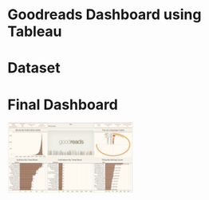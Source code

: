 # Goodreads Dashboard using Tableau

# Dataset


# Final Dashboard
<img src="assests/goodreads-dashboard.png" width=50% height=50%>
